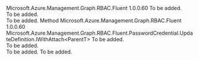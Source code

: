 <Type Name="IWithDuration&lt;ParentT&gt;" FullName="Microsoft.Azure.Management.Graph.RBAC.Fluent.PasswordCredential.UpdateDefinition.IWithDuration&lt;ParentT&gt;">
  <TypeSignature Language="C#" Value="public interface IWithDuration&lt;ParentT&gt;" />
  <TypeSignature Language="ILAsm" Value=".class public interface auto ansi abstract IWithDuration`1&lt;ParentT&gt;" />
  <TypeSignature Language="DocId" Value="T:Microsoft.Azure.Management.Graph.RBAC.Fluent.PasswordCredential.UpdateDefinition.IWithDuration`1" />
  <TypeSignature Language="VB.NET" Value="Public Interface IWithDuration(Of ParentT)" />
  <TypeSignature Language="F#" Value="type IWithDuration&lt;'ParentT&gt; = interface" />
  <AssemblyInfo>
    <AssemblyName>Microsoft.Azure.Management.Graph.RBAC.Fluent</AssemblyName>
    <AssemblyVersion>1.0.0.60</AssemblyVersion>
  </AssemblyInfo>
  <TypeParameters>
    <TypeParameter Name="ParentT" />
  </TypeParameters>
  <Interfaces />
  <Docs>
    <typeparam name="ParentT">To be added.</typeparam>
    <summary>To be added.</summary>
    <remarks>To be added.</remarks>
  </Docs>
  <Members>
    <Member MemberName="WithDuration">
      <MemberSignature Language="C#" Value="public Microsoft.Azure.Management.Graph.RBAC.Fluent.PasswordCredential.UpdateDefinition.IWithAttach&lt;ParentT&gt; WithDuration (TimeSpan duration);" />
      <MemberSignature Language="ILAsm" Value=".method public hidebysig newslot virtual instance class Microsoft.Azure.Management.Graph.RBAC.Fluent.PasswordCredential.UpdateDefinition.IWithAttach`1&lt;!ParentT&gt; WithDuration(valuetype System.TimeSpan duration) cil managed" />
      <MemberSignature Language="DocId" Value="M:Microsoft.Azure.Management.Graph.RBAC.Fluent.PasswordCredential.UpdateDefinition.IWithDuration`1.WithDuration(System.TimeSpan)" />
      <MemberSignature Language="VB.NET" Value="Public Function WithDuration (duration As TimeSpan) As IWithAttach(Of ParentT)" />
      <MemberSignature Language="F#" Value="abstract member WithDuration : TimeSpan -&gt; Microsoft.Azure.Management.Graph.RBAC.Fluent.PasswordCredential.UpdateDefinition.IWithAttach&lt;'ParentT&gt;" Usage="iWithDuration.WithDuration duration" />
      <MemberType>Method</MemberType>
      <AssemblyInfo>
        <AssemblyName>Microsoft.Azure.Management.Graph.RBAC.Fluent</AssemblyName>
        <AssemblyVersion>1.0.0.60</AssemblyVersion>
      </AssemblyInfo>
      <ReturnValue>
        <ReturnType>Microsoft.Azure.Management.Graph.RBAC.Fluent.PasswordCredential.UpdateDefinition.IWithAttach&lt;ParentT&gt;</ReturnType>
      </ReturnValue>
      <Parameters>
        <Parameter Name="duration" Type="System.TimeSpan" />
      </Parameters>
      <Docs>
        <param name="duration">To be added.</param>
        <summary>To be added.</summary>
        <returns>To be added.</returns>
        <remarks>To be added.</remarks>
      </Docs>
    </Member>
  </Members>
</Type>